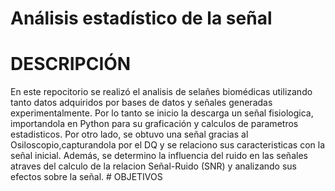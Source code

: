 # Análisis estadístico de la señal 
 # DESCRIPCIÓN
En este repocitorio se realizó el analisis de selañes biomédicas utilizando tanto datos adquiridos por bases de datos y señales generadas experimentalmente. 
Por lo tanto se inicio la descarga un señal fisiologica, importandola en Python para su graficación y calculos de parametros estadisticos. Por otro lado, se obtuvo una señal gracias al Osiloscopio,capturandola por el DQ y se relaciono sus caracteristicas con la señal inicial. Además, se determino la influencia del ruido en las señales atraves del calculo de la relacion Señal-Ruido (SNR) y analizando sus efectos sobre la señal. 
                                   # OBJETIVOS 
